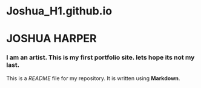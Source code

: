 # Joshua_H1.github.io

# JOSHUA HARPER

### I am an artist. This is my first portfolio site. lets hope its not my last.

This is a *README* file for my repository. It is written using **Markdown**.
